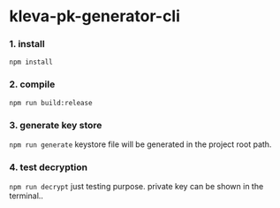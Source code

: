 # kleva-pk-generator-cli

### 1. install
`npm install`
### 2. compile
`npm run build:release`
### 3. generate key store
`npm run generate`
keystore file will be generated in the project root path.
### 4. test decryption
`npm run decrypt`
just testing purpose. private key can be shown in the terminal..